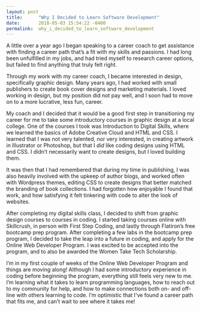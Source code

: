 ```yaml
---
layout: post
title:      "Why I Decided to Learn Software Development"
date:       2018-05-03 15:54:22 -0400
permalink:  why_i_decided_to_learn_software_development
---
```




A little over a year ago I began speaking to a career coach to get assistance with finding a career path that’s a fit with my skills and passions. I had long been unfulfilled in my jobs, and had tried myself to research career options, but failed to find anything that truly felt right. 

Through my work with my career coach, I became interested in design, specifically graphic design. Many years ago, I had worked with small publishers to create book cover designs and marketing materials. I loved working in design, but my position did not pay well, and I soon had to move on to a more lucrative, less fun, career. 

My coach and I decided that it would be a good first step in transitioning my career for me to take some introductory courses in graphic design at a local college. One of the courses I took was Introduction to Digital Skills, where we learned the basics of Adobe Creative Cloud and HTML and CSS. I learned that I was not very talented, nor very interested, in creating artwork in Illustrator or Photoshop, but that I *did* like coding designs using HTML and CSS. I didn’t necessarily want to create designs, but I loved building them.

It was then that I had remembered that during my time in publishing, I was also heavily involved with the upkeep of author blogs, and worked often with Wordpress themes, editing CSS to create designs that better matched the branding of book collections. I had forgotten how enjoyable I found that work, and how satisfying it felt tinkering with code to alter the look of websites. 

After completing my digital skills class, I decided to shift from graphic design courses to courses in coding. I started taking courses online with Skillcrush, in person with First Step Coding, and lastly through Flatiron’s free bootcamp prep program. After completing a few labs in the bootcamp prep program, I decided to take the leap into a future in coding, and apply for the Online Web Developer Program. I was excited to be accepted into the program, and to also be awarded the Women Take Tech Scholarship. 

I’m in my first couple of weeks of the Online Web Developer Program and things are moving along! Although I had some introductory experience in coding before beginning the program, everything still feels very new to me. I’m learning what it takes to learn programming languages, how to reach out to my community for help, and how to make connections both on- and off-line with others learning to code. I’m optimistic that I’ve found a career path that fits me, and can’t wait to see where it takes me! 







